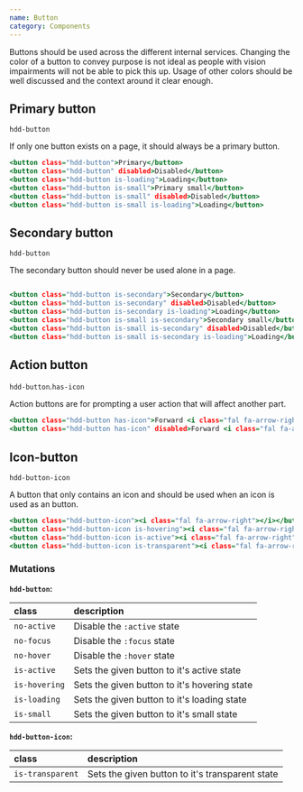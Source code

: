 ```yaml
---
name: Button
category: Components
---
```


Buttons should be used across the different internal services. Changing the color of a button to convey purpose is not ideal as people with vision impairments will not be able to pick this up. Usage of other colors should be well discussed and the context around it clear enough.

## Primary button
`hdd-button`

If only one button exists on a page, it should always be a primary button. 

```primary-button.html
<button class="hdd-button">Primary</button>
<button class="hdd-button" disabled>Disabled</button>
<button class="hdd-button is-loading">Loading</button>
<button class="hdd-button is-small">Primary small</button>
<button class="hdd-button is-small" disabled>Disabled</button>
<button class="hdd-button is-small is-loading">Loading</button>
```

## Secondary button
`hdd-button`

The secondary button should never be used alone in a page.

```secondary-button.html

<button class="hdd-button is-secondary">Secondary</button>
<button class="hdd-button is-secondary" disabled>Disabled</button>
<button class="hdd-button is-secondary is-loading">Loading</button>
<button class="hdd-button is-small is-secondary">Secondary small</button>
<button class="hdd-button is-small is-secondary" disabled>Disabled</button>
<button class="hdd-button is-small is-secondary is-loading">Loading</button>
```

## Action button
`hdd-button`.`has-icon`

Action buttons are for prompting a user action that will affect another part.

```action-button.html
<button class="hdd-button has-icon">Forward <i class="fal fa-arrow-right"></i></button>
<button class="hdd-button has-icon" disabled>Forward <i class="fal fa-arrow-right"></i></button>
```

## Icon-button
`hdd-button-icon`

A button that only contains an icon and should be used when an icon is used as an button.

```next-button.html
<button class="hdd-button-icon"><i class="fal fa-arrow-right"></i></button>
<button class="hdd-button-icon is-hovering"><i class="fal fa-arrow-right"></i></button>
<button class="hdd-button-icon is-active"><i class="fal fa-arrow-right"></i></button>
<button class="hdd-button-icon is-transparent"><i class="fal fa-arrow-right"></i></button>
```

### Mutations
**`hdd-button`:**

| class | description|
| :--- | :--- |
| `no-active` | Disable the `:active` state |
| `no-focus` | Disable the `:focus` state |
| `no-hover` | Disable the `:hover` state |
| `is-active` | Sets the given button to it's active state |
| `is-hovering` | Sets the given button to it's hovering state |
| `is-loading` | Sets the given button to it's loading state |
| `is-small` | Sets the given button to it's small state |

**`hdd-button-icon`:**

| class | description|
| :--- | :--- |
| `is-transparent` | Sets the given button to it's transparent state |